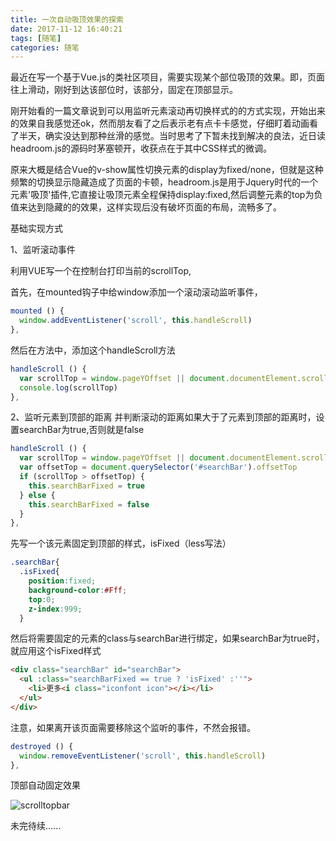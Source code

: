 ```yaml
---
title: 一次自动吸顶效果的探索
date: 2017-11-12 16:40:21
tags: [随笔]
categories: 随笔
---
```


最近在写一个基于Vue.js的类社区项目，需要实现某个部位吸顶的效果。即，页面往上滑动，刚好到达该部位时，该部分，固定在顶部显示。

刚开始看的一篇文章说到可以用监听元素滚动再切换样式的的方式实现，开始出来的效果自我感觉还ok，然而朋友看了之后表示老有点卡卡感觉，仔细盯着动画看了半天，确实没达到那种丝滑的感觉。当时思考了下暂未找到解决的良法，近日读headroom.js的源码时茅塞顿开，收获点在于其中CSS样式的微调。
<!-- more -->

原来大概是结合Vue的v-show属性切换元素的display为fixed/none，但就是这种频繁的切换显示隐藏造成了页面的卡顿，headroom.js是用于Jquery时代的一个元素'吸顶'插件,它直接让吸顶元素全程保持display:fixed,然后调整元素的top为负值来达到隐藏的的效果，这样实现后没有破坏页面的布局，流畅多了。

基础实现方式

1、监听滚动事件

利用VUE写一个在控制台打印当前的scrollTop,

首先，在mounted钩子中给window添加一个滚动滚动监听事件，

```javascript
mounted () {
  window.addEventListener('scroll', this.handleScroll)
},
```

然后在方法中，添加这个handleScroll方法

```javascript
handleScroll () {
  var scrollTop = window.pageYOffset || document.documentElement.scrollTop || document.body.scrollTop
  console.log(scrollTop)
},
```

2、监听元素到顶部的距离  并判断滚动的距离如果大于了元素到顶部的距离时，设置searchBar为true,否则就是false

```javascript
handleScroll () {
  var scrollTop = window.pageYOffset || document.documentElement.scrollTop || document.body.scrollTop
  var offsetTop = document.querySelector('#searchBar').offsetTop
  if (scrollTop > offsetTop) {
    this.searchBarFixed = true
  } else {
    this.searchBarFixed = false
  }
},
```

先写一个该元素固定到顶部的样式，isFixed（less写法）

```css
.searchBar{
  .isFixed{
    position:fixed;
    background-color:#Fff;
    top:0;
    z-index:999;
  }
```

然后将需要固定的元素的class与searchBar进行绑定，如果searchBar为true时，就应用这个isFixed样式

```html
<div class="searchBar" id="searchBar">
  <ul :class="searchBarFixed == true ? 'isFixed' :''">
    <li>更多<i class="iconfont icon"></i></li>
  </ul>
</div>
```

注意，如果离开该页面需要移除这个监听的事件，不然会报错。

```javascript
destroyed () {
  window.removeEventListener('scroll', this.handleScroll)
},
```

顶部自动固定效果

![scrolltopbar](/img/scrolltopbar.png)

未完待续......
